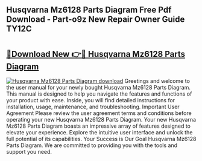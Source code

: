 ## Husqvarna Mz6128 Parts Diagram Free Pdf Download - Part-o9z New Repair Owner Guide TY12C

# <h2><a href="http://dfqmpag.blite.top/?on=Husqvarna+Mz6128+Parts+Diagram">🔗Download New 👉🔴 Husqvarna Mz6128 Parts Diagram</a></h2>

[![Husqvarna Mz6128 Parts Diagram download](https://i.imgur.com/lujVjoI.png)](http://dfqmpag.blite.top/?on=Husqvarna+Mz6128+Parts+Diagram)
Greetings and welcome to the user manual for your newly bought Husqvarna Mz6128 Parts Diagram. This manual is designed to help you navigate the features and functions of your product with ease. Inside, you will find detailed instructions for installation, usage, maintenance, and troubleshooting. Important User Agreement Please review the user agreement terms and conditions before operating your new Husqvarna Mz6128 Parts Diagram. Your new Husqvarna Mz6128 Parts Diagram boasts an impressive array of features designed to elevate your experience. Explore the intuitive user interface and unlock the full potential of its capabilities. Your Success is Our Goal Husqvarna Mz6128 Parts Diagram. We are committed to providing you with the tools and support you need.
